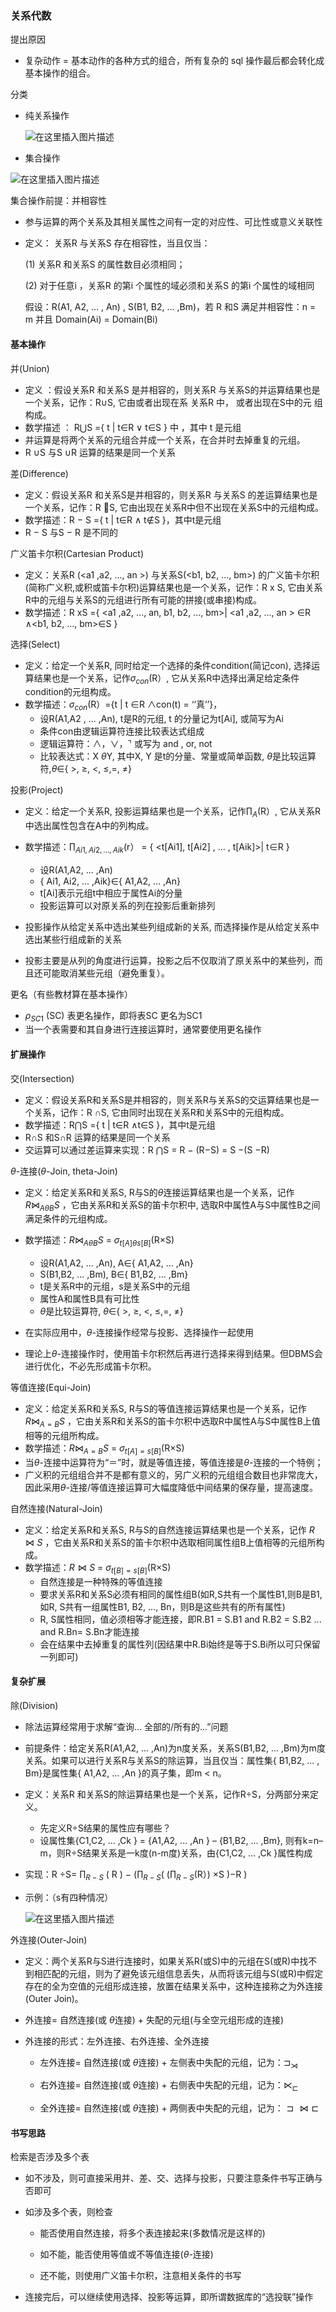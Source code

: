 ### 关系代数

提出原因

* 复杂动作 =  基本动作的各种方式的组合，所有复杂的 sql 操作最后都会转化成基本操作的组合。



分类

* 纯关系操作

  ![在这里插入图片描述](https://img-blog.csdnimg.cn/20201126235330296.png#pic_center)




* 集合操作

 ![在这里插入图片描述](https://img-blog.csdnimg.cn/20201126235546734.png#pic_center)


  

  集合操作前提：并相容性

   * 参与运算的两个关系及其相关属性之间有一定的对应性、可比性或意义关联性

  * 定义： 关系R 与关系S 存在相容性，当且仅当：

      (1)  关系R 和关系S 的属性数目必须相同；

      (2)  对于任意i ，关系R 的第i 个属性的域必须和关系S 的第i 个属性的域相同

      假设：R(A1, A2, … , An) , S(B1, B2, … ,Bm)，若 R 和S 满足并相容性：n = m  并且 Domain(Ai) = Domain(Bi)

  



#### 基本操作

并(Union)

* 定义 ：假设关系R 和关系S 是并相容的，则关系R 与关系S的并运算结果也是一个关系，记作：R∪S,  它由或者出现在系 关系R 中， 或者出现在S中的元
  组构成。
* 数学描述 ： R$\bigcup$S ={ t | t$\in$R $\vee$ t$\in$S }  中 ，其中 t 是元组
* 并运算是将两个关系的元组合并成一个关系，在合并时去掉重复的元组。
* R ∪S 与S ∪R 运算的结果是同一个关系



差(Difference)

* 定义：假设关系R 和关系S是并相容的，则关系R 与关系S 的差运算结果也是一个关系，记作：R S, 它由出现在关系R中但不出现在关系S中的元组构成。
* 数学描述：R $-$ S ={ t | t$\in$R $\wedge$ t$\notin$S }，其中t是元组
* R $-$ S  与S  $-$ R  是不同的



广义笛卡尔积(Cartesian Product)

* 定义：关系R (<a1 ,a2, ..., an >) 与关系S(<b1, b2, ..., bm>) 的广义笛卡尔积(简称广义积,或积或笛卡尔积)运算结果也是一个关系，记作：R x S, 它由关系R中的元组与关系S的元组进行所有可能的拼接(或串接)构成。
* 数学描述：R xS ={ <a1 ,a2, ..., an, b1, b2, ..., bm>| <a1 ,a2, ..., an > $\in$R $\wedge$<b1, b2, ..., bm>$\in$S }



选择(Select)

* 定义：给定一个关系R, 同时给定一个选择的条件condition(简记con), 选择运算结果也是一个关系，记作$\sigma_{con}$(R）, 它从关系R中选择出满足给定条件condition的元组构成。
* 数学描述：$\sigma_{con}$(R）={t | t $\in$R $\wedge$con(t) = ‘‘真’’}，
  * 设R(A1,A2 , ... ,An), t是R的元组, t 的分量记为t[Ai], 或简写为Ai
  * 条件con由逻辑运算符连接比较表达式组成
  * 逻辑运算符：$\wedge$，$\vee$，$\urcorner$ 或写为 and , or, not
  * 比较表达式：X $\theta$Y,  其中X, Y 是t的分量、常量或简单函数, $\theta$是比较运算符,$\theta$$\in${ $\gt$, $\geq$, $\lt$, $\leq$,=, ≠}



投影(Project)

* 定义：给定一个关系R, 投影运算结果也是一个关系，记作$\prod_A$(R）, 它从关系R中选出属性包含在A中的列构成。
* 数学描述：$\prod_{Ai1, Ai2, ... ,Aik}$(r） = { <t[Ai1], t[Ai2] , ... , t[Aik]>|  t$\in$R }
  * 设R(A1,A2, ... ,An)
  * { Ai1, Ai2, ... ,Aik}$\in${ A1,A2, ... ,An}
  * t[Ai]表示元组t中相应于属性Ai的分量
  * 投影运算可以对原关系的列在投影后重新排列
* 投影操作从给定关系中选出某些列组成新的关系, 而选择操作是从给定关系中选出某些行组成新的关系

* 投影主要是从列的角度进行运算，投影之后不仅取消了原关系中的某些列，而且还可能取消某些元组（避免重复）。



更名（有些教材算在基本操作）

* $\rho_{SC1}$  (SC) 表更名操作，即将表SC 更名为SC1
* 当一个表需要和其自身进行连接运算时，通常要使用更名操作



#### 扩展操作

交(Intersection)

* 定义：假设关系R和关系S是并相容的，则关系R与关系S的交运算结果也是一个关系，记作：R ∩S, 它由同时出现在关系R和关系S中的元组构成。
* 数学描述：R$\bigcap$S ={ t | t$\in$R $\wedge$t$\in$S }，其中t是元组
* R∩S 和S∩R 运算的结果是同一个关系
* 交运算可以通过差运算来实现：R $\bigcap$S = R $-$ (R$-$S) = S $-$(S $-$R)



$\theta$-连接($\theta$-Join, theta-Join)

* 定义：给定关系R和关系S, R与S的$\theta$连接运算结果也是一个关系，记作 $R\Join_{A \theta B}S$   ，它由关系R和关系S的笛卡尔积中, 选取R中属性A与S中属性B之间满足条件的元组构成。

* 数学描述：$R \Join_{A \theta B} S$  = $\sigma_{t[A] \theta  s[B]}$(R$\times$S)
  * 设R(A1,A2, ... ,An), A$\in${ A1,A2, ... ,An}
  * S(B1,B2, ... ,Bm), B$\in${ B1,B2, ... ,Bm}
  * t是关系R中的元组，s是关系S中的元组
  * 属性A和属性B具有可比性
  * $\theta$是比较运算符, $\theta$$\in${ $\gt$, $\geq$, $\lt$, $\leq$,=, ≠}
* 在实际应用中，$\theta$-连接操作经常与投影、选择操作一起使用

* 理论上$\theta$-连接操作时，使用笛卡尔积然后再进行选择来得到结果。但DBMS会进行优化，不必先形成笛卡尔积。



等值连接(Equi-Join)

* 定义：给定关系R和关系S, R与S的等值连接运算结果也是一个关系，记作$R\Join_{A = B}S$   ，它由关系R和关系S的笛卡尔积中选取R中属性A与S中属性B上值相等的元组所构成。
* 数学描述：$R\Join_{A = B}S$  = $\sigma_{t[A] = s[B]}$(R$\times$S)
* 当$\theta$-连接中运算符为“＝”时，就是等值连接，等值连接是$\theta$-连接的一个特例；
* 广义积的元组组合并不是都有意义的，另广义积的元组组合数目也非常庞大，因此采用$\theta$-连接/等值连接运算可大幅度降低中间结果的保存量，提高速度。



自然连接(Natural-Join)

* 定义：给定关系R和关系S, R与S的自然连接运算结果也是一个关系，记作 $R\Join S$   ，它由关系R和关系S的笛卡尔积中选取相同属性组B上值相等的元组所构成。
* 数学描述：$R\Join S$  = $\sigma_{t[B] = s[B]}$(R$\times$S)
  * 自然连接是一种特殊的等值连接
  * 要求关系R和关系S必须有相同的属性组B(如R,S共有一个属性B1,则B是B1, 如R, S共有一组属性B1, B2, ..., Bn，则B是这些共有的所有属性)
  * R, S属性相同，值必须相等才能连接，即R.B1 = S.B1 and  R.B2 = S.B2   ...  and  R.Bn= S.Bn才能连接
  * 会在结果中去掉重复的属性列(因结果中R.Bi始终是等于S.Bi所以可只保留一列即可)





#### 复杂扩展

除(Division)

* 除法运算经常用于求解“查询... 全部的/所有的...”问题

* 前提条件：给定关系R(A1,A2, ... ,An)为n度关系，关系S(B1,B2, ... ,Bm)为m度关系。如果可以进行关系R与关系S的除运算，当且仅当：属性集{ B1,B2, ... , Bm}是属性集{ A1,A2, ... ,An }的真子集，即m < n。

* 定义：关系R 和关系S的除运算结果也是一个关系，记作R$\div$S，分两部分来定义。

  * 先定义R$\div$S结果的属性应有哪些？
  * 设属性集{C1,C2, ... ,Ck } = {A1,A2, ... ,An } – {B1,B2, ... ,Bm}, 则有k=n–m，则R$\div$S结果关系是一k度(n-m度)关系，由{C1,C2, ... ,Ck }属性构成

* 实现：R $\div$S= $\prod_{R-S}$ ( R ) $-$ ($\prod_{R-S}$(  ($\prod_{R-S}$(R）) $\times$S )$-$R )

* 示例：（s有四种情况）

  ![在这里插入图片描述](https://img-blog.csdnimg.cn/20201126235600974.png?x-oss-process=image/watermark,type_ZmFuZ3poZW5naGVpdGk,shadow_10,text_aHR0cHM6Ly9ibG9nLmNzZG4ubmV0L3dlaXhpbl80MzkzNDYwNw==,size_16,color_FFFFFF,t_70#pic_center)






外连接(Outer-Join)

* 定义：两个关系R与S进行连接时，如果关系R(或S)中的元组在S(或R)中找不到相匹配的元组，则为了避免该元组信息丢失，从而将该元组与S(或R)中假定存在的全为空值的元组形成连接，放置在结果关系中，这种连接称之为外连接(Outer Join)。

* 外连接= 自然连接(或 $\theta$连接) + 失配的元组(与全空元组形成的连接)

* 外连接的形式：左外连接、右外连接、全外连接

  * 左外连接= 自然连接(或 $\theta$连接) + 左侧表中失配的元组，记为：$\sqsupset_\rtimes$

  * 右外连接= 自然连接(或 $\theta$连接) + 右侧表中失配的元组，记为：$\ltimes_\sqsubset$

  * 全外连接= 自然连接(或 $\theta$连接) + 两侧表中失配的元组，记为：$\sqsupset\Join\sqsubset$     

    

#### 书写思路

检索是否涉及多个表

* 如不涉及，则可直接采用并、差、交、选择与投影，只要注意条件书写正确与否即可

* 如涉及多个表，则检查

  * 能否使用自然连接，将多个表连接起来(多数情况是这样的)

  * 如不能，能否使用等值或不等值连接($\theta$-连接)

  * 还不能，则使用广义笛卡尔积，注意相关条件的书写

* 连接完后，可以继续使用选择、投影等运算，即所谓数据库的“选投联”操作
